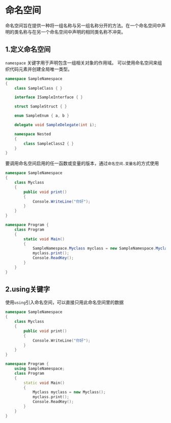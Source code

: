 # 命名空间

命名空间旨在提供一种将一组名称与另一组名称分开的方法。在一个命名空间中声明的类名称与在另一个命名空间中声明的相同类名称不冲突。

## 1.定义命名空间

`namespace` 关键字用于声明包含一组相关对象的作用域。 可以使用命名空间来组织代码元素并创建全局唯一类型。

```csharp
namespace SampleNamespace
{
    class SampleClass { }

    interface ISampleInterface { }

    struct SampleStruct { }

    enum SampleEnum { a, b }

    delegate void SampleDelegate(int i);

    namespace Nested
    {
        class SampleClass2 { }
    }
}
```

要调用命名空间启用的任一函数或变量的版本，通过`命名空间.变量名`的方式使用

```csharp {17}
namespace SampleNamespace
{
    class Myclass
    {
        public void print()
        {
            Console.WriteLine("你好");
        }
    }
}

namespace Program {
    class Program
    {
        static void Main()
        {
            SampleNamespace.Myclass myclass = new SampleNamespace.Myclass();
            myclass.print();
            Console.ReadKey();
        }
    }
}
```





## 2.using关键字

使用`using`引入命名空间，可以直接只用此命名空间里的数据

```c++ {13}
namespace SampleNamespace
{
    class Myclass
    {
        public void print()
        {
            Console.WriteLine("你好");
        }
    }
}

namespace Program {
    using SampleNamespace;
    class Program
    {
        static void Main()
        {
            Myclass myclass = new Myclass();
            myclass.print();
            Console.ReadKey();
        }
    }
}
```

